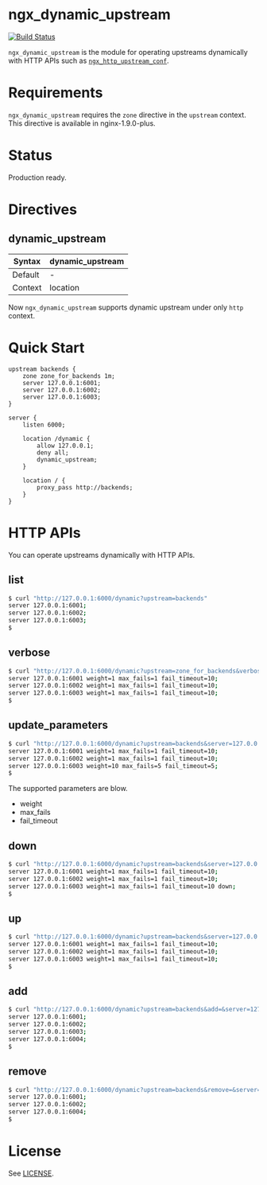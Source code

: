 # ngx_dynamic_upstream

[![Build Status](https://drone.io/github.com/cubicdaiya/ngx_dynamic_upstream/status.png)](https://drone.io/github.com/cubicdaiya/ngx_dynamic_upstream/latest)

`ngx_dynamic_upstream` is the module for operating upstreams dynamically with HTTP APIs
such as [`ngx_http_upstream_conf`](http://nginx.org/en/docs/http/ngx_http_upstream_conf_module.html).

# Requirements

`ngx_dynamic_upstream` requires the `zone` directive in the `upstream` context.
This directive is available in nginx-1.9.0-plus.

# Status

Production ready.

# Directives

## dynamic_upstream

|Syntax |dynamic_upstream|
|-------|----------------|
|Default|-|
|Context|location|

Now `ngx_dynamic_upstream` supports dynamic upstream under only `http` context.

# Quick Start

```nginx
upstream backends {
    zone zone_for_backends 1m;
    server 127.0.0.1:6001;
    server 127.0.0.1:6002;
    server 127.0.0.1:6003;
}

server {
    listen 6000;

    location /dynamic {
		allow 127.0.0.1;
	    deny all;
        dynamic_upstream;
    }

    location / {
	    proxy_pass http://backends;
    }
}
```

# HTTP APIs

You can operate upstreams dynamically with HTTP APIs.

## list

```bash
$ curl "http://127.0.0.1:6000/dynamic?upstream=backends"
server 127.0.0.1:6001;
server 127.0.0.1:6002;
server 127.0.0.1:6003;
$
```

## verbose

```bash
$ curl "http://127.0.0.1:6000/dynamic?upstream=zone_for_backends&verbose="
server 127.0.0.1:6001 weight=1 max_fails=1 fail_timeout=10;
server 127.0.0.1:6002 weight=1 max_fails=1 fail_timeout=10;
server 127.0.0.1:6003 weight=1 max_fails=1 fail_timeout=10;
$
```

## update_parameters

```bash
$ curl "http://127.0.0.1:6000/dynamic?upstream=backends&server=127.0.0.1:6003&weight=10&max_fails=5&fail_timeout=5"
server 127.0.0.1:6001 weight=1 max_fails=1 fail_timeout=10;
server 127.0.0.1:6002 weight=1 max_fails=1 fail_timeout=10;
server 127.0.0.1:6003 weight=10 max_fails=5 fail_timeout=5;
$
```

The supported parameters are blow.

 * weight
 * max_fails
 * fail_timeout

## down

```bash
$ curl "http://127.0.0.1:6000/dynamic?upstream=backends&server=127.0.0.1:6003&down="
server 127.0.0.1:6001 weight=1 max_fails=1 fail_timeout=10;
server 127.0.0.1:6002 weight=1 max_fails=1 fail_timeout=10;
server 127.0.0.1:6003 weight=1 max_fails=1 fail_timeout=10 down;
$
```

## up

```bash
$ curl "http://127.0.0.1:6000/dynamic?upstream=backends&server=127.0.0.1:6003&up="
server 127.0.0.1:6001 weight=1 max_fails=1 fail_timeout=10;
server 127.0.0.1:6002 weight=1 max_fails=1 fail_timeout=10;
server 127.0.0.1:6003 weight=1 max_fails=1 fail_timeout=10;
$
```

## add

```bash
$ curl "http://127.0.0.1:6000/dynamic?upstream=backends&add=&server=127.0.0.1:6004"
server 127.0.0.1:6001;
server 127.0.0.1:6002;
server 127.0.0.1:6003;
server 127.0.0.1:6004;
$
```

## remove

```bash
$ curl "http://127.0.0.1:6000/dynamic?upstream=backends&remove=&server=127.0.0.1:6003"
server 127.0.0.1:6001;
server 127.0.0.1:6002;
server 127.0.0.1:6004;
$
```

# License

See [LICENSE](https://github.com/cubicdaiya/ngx_dynamic_upstream/blob/master/LICENSE).
